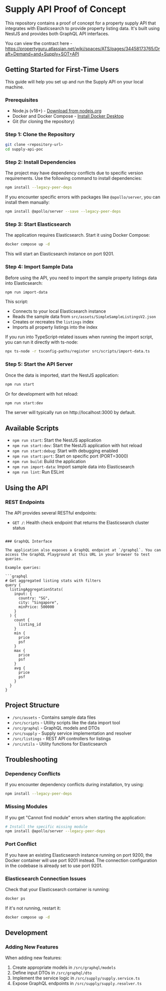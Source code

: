 # Supply API Proof of Concept

This repository contains a proof of concept for a property supply API that integrates with Elasticsearch to provide property listing data. It's built using NestJS and provides both GraphQL API interfaces.

You can view the contract here - https://propertyguru.atlassian.net/wiki/spaces/ATS/pages/34458173765/Draft+Demand+and+Supply+SOT+API

## Getting Started for First-Time Users

This guide will help you set up and run the Supply API on your local machine.

### Prerequisites

- Node.js (v18+) - [Download from nodejs.org](https://nodejs.org/)
- Docker and Docker Compose - [Install Docker Desktop](https://www.docker.com/products/docker-desktop)
- Git (for cloning the repository)

### Step 1: Clone the Repository

```bash
git clone <repository-url>
cd supply-api-poc
```

### Step 2: Install Dependencies

The project may have dependency conflicts due to specific version requirements. Use the following command to install dependencies:

```bash
npm install --legacy-peer-deps
```

If you encounter specific errors with packages like `@apollo/server`, you can install them manually:

```bash
npm install @apollo/server --save --legacy-peer-deps
```

### Step 3: Start Elasticsearch

The application requires Elasticsearch. Start it using Docker Compose:

```bash
docker compose up -d
```

This will start an Elasticsearch instance on port 9201.

### Step 4: Import Sample Data

Before using the API, you need to import the sample property listings data into Elasticsearch:

```bash
npm run import-data
```

This script:
- Connects to your local Elasticsearch instance
- Reads the sample data from `src/assets/SimpleSampleListingsV2.json`
- Creates or recreates the `listings` index
- Imports all property listings into the index

If you run into TypeScript-related issues when running the import script, you can run it directly with ts-node:

```bash
npx ts-node -r tsconfig-paths/register src/scripts/import-data.ts
```

### Step 5: Start the API Server

Once the data is imported, start the NestJS application:

```bash
npm run start
```

Or for development with hot reload:

```bash
npm run start:dev
```

The server will typically run on http://localhost:3000 by default.

## Available Scripts

- `npm run start`: Start the NestJS application
- `npm run start:dev`: Start the NestJS application with hot reload
- `npm run start:debug`: Start with debugging enabled
- `npm run start:port`: Start on specific port (PORT=3000)
- `npm run build`: Build the application
- `npm run import-data`: Import sample data into Elasticsearch
- `npm run lint`: Run ESLint

## Using the API

### REST Endpoints

The API provides several RESTful endpoints:

- `GET /`: Health check endpoint that returns the Elasticsearch cluster status

```

### GraphQL Interface

The application also exposes a GraphQL endpoint at `/graphql`. You can access the GraphQL Playground at this URL in your browser to test queries.

Example queries:

```graphql
# Get aggregated listing stats with filters
query {
  listingAggregationStats(
    input: {
      country: "SG",
      city: "Singapore",
      minPrice: 500000
    }
  ) {
    count {
      listing_id
    }
    min {
      price
      psf
    }
    max {
      price
      psf
    }
    avg {
      price
      psf
    }
  }
}
```

## Project Structure

- `/src/assets` - Contains sample data files
- `/src/scripts` - Utility scripts like the data import tool
- `/src/graphql` - GraphQL models and DTOs
- `/src/supply` - Supply service implementation and resolver
- `/src/listings` - REST API controllers for listings
- `/src/utils` - Utility functions for Elasticsearch

## Troubleshooting

### Dependency Conflicts

If you encounter dependency conflicts during installation, try using:
```bash
npm install --legacy-peer-deps
```

### Missing Modules

If you get "Cannot find module" errors when starting the application:
```bash
# Install the specific missing module
npm install @apollo/server --legacy-peer-deps
```

### Port Conflict

If you have an existing Elasticsearch instance running on port 9200, the Docker container will use port 9201 instead. The connection configuration in the codebase is already set to use port 9201.

### Elasticsearch Connection Issues

Check that your Elasticsearch container is running:
```bash
docker ps
```

If it's not running, restart it:
```bash
docker compose up -d
```

## Development

### Adding New Features

When adding new features:
1. Create appropriate models in `/src/graphql/models`
2. Define input DTOs in `/src/graphql/dto`
3. Implement the service logic in `/src/supply/supply.service.ts`
4. Expose GraphQL endpoints in `/src/supply/supply.resolver.ts`
